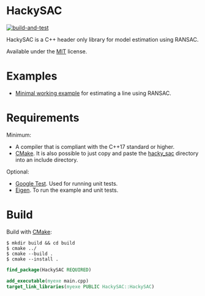 # HackySAC

[![build-and-test](https://github.com/Jaybro/hacky_sac/workflows/build-and-test/badge.svg)](https://github.com/Jaybro/hacky_sac/actions?query=workflow%3Abuild-and-test)

HackySAC is a C++ header only library for model estimation using RANSAC.

Available under the [MIT](https://en.wikipedia.org/wiki/MIT_License) license.

# Examples

* [Minimal working example](./examples/line2/line2.cpp) for estimating a line using RANSAC.

# Requirements

Minimum:

* A compiler that is compliant with the C++17 standard or higher.
* [CMake](https://cmake.org/). It is also possible to just copy and paste the [hacky_sac](./src/) directory into an include directory.

Optional:

* [Google Test](https://github.com/google/googletest). Used for running unit tests.
* [Eigen](http://eigen.tuxfamily.org). To run the example and unit tests.

# Build

Build with [CMake](https://cmake.org/):

```console
$ mkdir build && cd build
$ cmake ../
$ cmake --build .
$ cmake --install .
```

```cmake
find_package(HackySAC REQUIRED)

add_executable(myexe main.cpp)
target_link_libraries(myexe PUBLIC HackySAC::HackySAC)
```
